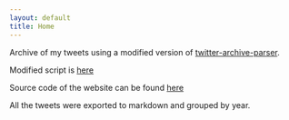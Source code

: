 ```yaml
---
layout: default
title: Home
---
```


Archive of my tweets using a modified version of [twitter-archive-parser](https://github.com/timhutton/twitter-archive-parser/).

Modified script is [here](parser.py)

Source code of the website can be found [here](https://github.com/x4d3/twitter-archives)

All the tweets were exported to markdown and grouped by year.

